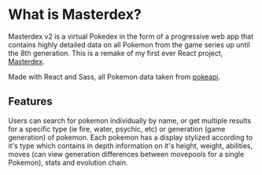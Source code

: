 # What is Masterdex?

Masterdex v2 is a virtual Pokedex in the form of a progressive web app that contains highly detailed data on all Pokemon from the game series up until the 8th generation. This is a remake of my first ever React project, [Masterdex](https://github.com/LoneHippie/masterdex).

Made with React and Sass, all Pokemon data taken from [pokeapi](https://pokeapi.co/).

## Features

Users can search for pokemon individually by name, or get multiple results for a specific type (ie fire, water, psychic, etc) or generation (game generation) of pokemon. Each pokemon has a display stylized according to it's type which contains in depth information on it's height, weight, abilities, moves (can view generation differences between movepools for a single Pokemon), stats and evolution chain.